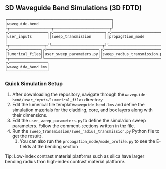 ## 3D Waveguide Bend Simulations (3D FDTD)

    ┌───────────────────────────────────────────────┐                                         
    │waveguide-bend                                 │                                         
    └┬───────────────────┬─────────────────────────┬┘                                         
    ┌▽─────────────────┐┌▽───────────────────────┐┌▽───────────────────────────┐              
    │user_inputs       ││sweep_transmission      ││propagation_mode            │              
    └┬────────────────┬┘└───────────────────────┬┘└───────────────────────────┬┘              
    ┌▽──────────────┐┌▽───────────────────────┐┌▽───────────────────────────┐┌▽──────────────┐
    │lumerical_files││user_sweep_parameters.py││sweep_radius_transmission.py││mode_profile.py│
    └┬──────────────┘└────────────────────────┘└────────────────────────────┘└───────────────┘
    ┌▽─────────────────┐                                                                      
    │waveguide_bend.lms│                                                                      
    └──────────────────┘                                                                      
    
    

### Quick Simulation Setup

1. After downloading the repository, navigate through the `waveguide-bend/user_inputs/lumerical_files` directory.
2. Edit the lumerical file template`waveguide_bend.lms` and define the simulation materials for the cladding, core, and box layers along with their dimensions. 
3. Edit the `user_sweep_parameters.py` to define the simulation sweep parameters. Follow the comment-sections written in the file.
4. Run the `sweep_transmission/swee_radius_transmission.py` Python file to get the results.
   1. You can also run the `propagation_mode/mode_profile.py` to see the E-fields at the bending section

Tip: Low-index contrast material platforms such as silica have larger bending radius than high-index contrast material platforms
